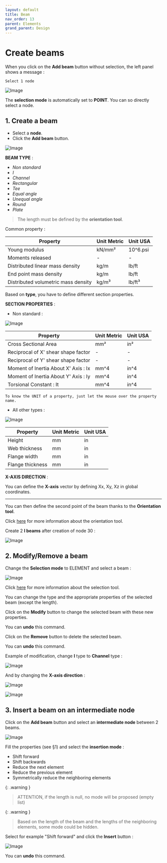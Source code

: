 ```yaml
---
layout: default
title: Beam
nav_order: 13
parent: Elements
grand_parent: Design
---
```


# Create beams

When you click on the **Add beam** button without selection, the left panel shows a message :

    Select 1 node

![Image](../../Images/Beam1.jpg)

The **selection mode** is automatically set to **POINT**. You can so directly select a node.

## 1. Create a beam

- Select a **node**.
- Click the **Add beam** button.

![Image](../../Images/Beam2.jpg)

**BEAM TYPE** :

- *Non standard*
- *I*
- *Channel*
- *Rectangular*
- *Tee*
- *Equal angle*
- *Unequal angle*
- *Round*
- *Plate*

>The length must be defined by the **orientation tool**.

Common property :

| Property | Unit Metric | Unit USA |
| -------- | ---- | ---- |
| Young modulus | kN/mm² | 10^6.psi |
| Moments released | - | - |
| Distributed linear mass density | kg/m | lb/ft |
| End point mass density | kg/m | lb/ft |
| Distributed volumetric mass density | kg/m³ | lb/ft³ |

Based on **type**, you have to define different section properties.

**SECTION PROPERTIES** :

- Non standard :

![Image](../../Images/Beam3.jpg)

| Property | Unit Metric | Unit USA |
| -------- | ---- | ---- |
| Cross Sectional Area | mm² | in² |
| Reciprocal of X' shear shape factor | - | - |
| Reciprocal of Y' shear shape factor | - | - |
| Moment of Inertia About X' Axis : Ix | mm^4 | in^4 |
| Moment of Inertia About Y' Axis : Iy | mm^4 | in^4 |
| Torsional Constant : It  | mm^4 | in^4 |

    To know the UNIT of a property, just let the mouse over the property name. 

- All other types :

![Image](../../Images/Beam4.jpg)

| Property | Unit Metric | Unit USA |
| -------- | ---- | ---- |
| Height | mm | in |
| Web thickness | mm | in |
| Flange width | mm | in |
| Flange thickness | mm | in |

**X-AXIS DIRECTION** :

You can define the **X-axis** vector by defining Xx, Xy, Xz in global coordinates.

---

You can then define the second point of the beam thanks to the **Orientation tool**.

Click [here](https://documentation.metapiping.com/Design/Elements/Orientation.html) for more information about the orientation tool.

Create 2 **I beams** after creation of node 30 :

![Image](../../Images/Beam5.jpg)
## 2. Modify/Remove a beam

Change the **Selection mode** to ELEMENT and select a beam :

![Image](../../Images/Beam6.jpg)

Click [here](https://documentation.metapiping.com/Design/Selection.html) for more information about the selection tool.

You can change the type and the appropriate properties of the selected beam (except the length).

Click on the **Modify** button to change the selected beam with these new properties.

You can **undo** this command.

Click on the **Remove** button to delete the selected beam.

You can **undo** this command.

Example of modification, change **I** type to **Channel** type :

![Image](../../Images/Beam7.jpg)

And by changing the **X-axis direction** :

![Image](../../Images/Beam9.jpg)

![Image](../../Images/Beam8.jpg)

## 3. Insert a beam on an intermediate node

Click on the **Add beam** button and select an **intermediate node** between 2 beams.

![Image](../../Images/Beam10.jpg)

Fill the properties (see §1) and select the **insertion mode** :

- Shift forward
- Shift backwards
- Reduce the next element
- Reduce the previous element
- Symmetrically reduce the neighboring elements

{: .warning }
>ATTENTION, if the length is null, no mode will be proposed (empty list)

{: .warning }
>Based on the length of the beam and the lengths of the neighboring elements, some mode could be hidden.

Select for example "Shift forward" and click the **Insert** button :

![Image](../../Images/Beam11.jpg)

You can **undo** this command.